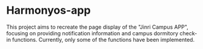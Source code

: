 # Harmonyos-app
This project aims to recreate the page display of the "Jinri Campus APP", focusing on providing notification information and campus dormitory check-in functions. Currently, only some of the functions have been implemented.
